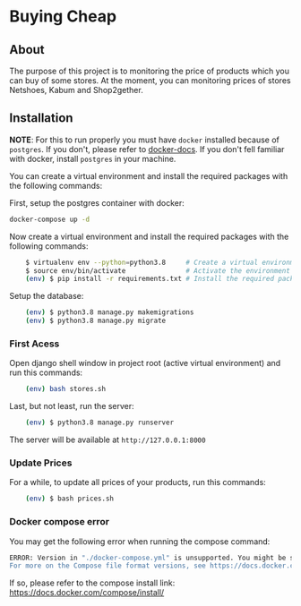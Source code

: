 Buying Cheap
===========

## About 

The purpose of this project is to monitoring the price of products which you can buy of some stores. At the moment, you can monitoring prices of stores Netshoes, Kabum and Shop2gether. 


## Installation

**NOTE**: For this to run properly you must have `docker` installed because of `postgres`. If you don't, please refer to [docker-docs](https://docs.docker.com).  If you don't fell familiar with docker, install `postgres` in your machine.

You can create a virtual environment and install the required packages with the following commands:

First, setup the postgres container with docker:

```bash
docker-compose up -d
```

Now create a virtual environment and install the required packages with the following commands:

```bash
    $ virtualenv env --python=python3.8     # Create a virtual environment called env
    $ source env/bin/activate               # Activate the environment
    (env) $ pip install -r requirements.txt # Install the required packages
```

Setup the database:

```bash
    (env) $ python3.8 manage.py makemigrations
    (env) $ python3.8 manage.py migrate
```

### First Acess
Open django shell window in project root (active virtual environment) and run this commands:

```bash
    (env) bash stores.sh
```

Last, but not least, run the server:

```bash
    (env) $ python3.8 manage.py runserver
```

The server will be available at `http://127.0.0.1:8000`

### Update Prices
For a while, to update all prices of your products, run this commands:
```bash
    (env) $ bash prices.sh 
```

### Docker compose error
You may get the following error when running the compose command:
```bash
ERROR: Version in "./docker-compose.yml" is unsupported. You might be seeing this error because you're using the wrong Compose file version. Either specify a supported version (e.g "2.2" or "3.3") and place your service definitions under the `services` key, or omit the `version` key and place your service definitions at the root of the file to use version 1.
For more on the Compose file format versions, see https://docs.docker.com/compose/compose-file/
```

If so, please refer to the compose install link: https://docs.docker.com/compose/install/


